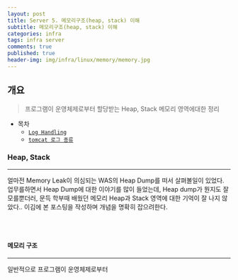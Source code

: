 ```yaml
---
layout: post
title: Server 5. 메모리구조(heap, stack) 이해
subtitle: 메모리구조(heap, stack) 이해
categories: infra
tags: infra server
comments: true
published: true
header-img: img/infra/linux/memory/memory.jpg
---
```


## 개요
> 프로그램이 운영체제로부터 할당받는 Heap, Stack 메모리 영역에대한 정리
  
- 목차
	- [`Log Handling`](#Log-Handling)
	- [`tomcat 로그 종류`](#tomcat-로그-종류)
  
### Heap, Stack
---
얼마전 Memory Leak이 의심되는 WAS의 Heap Dump를 떠서 살펴볼일이 있었다. 업무를하면서 Heap Dump에 대한 이야기를 많이 들었는데, Heap dump가 뭔지도 잘 모를뿐더러, 문득 학부때 배웠던 메모리 Heap과 Stack 영역에 대한 기억이 잘 나지 않았다.. 이김에 본 포스팅을 작성하며 개념을 명확히 잡으려한다.

<br><br>



#### 메모리 구조

---

일반적으로 프로그램이 운영체제로부터 
